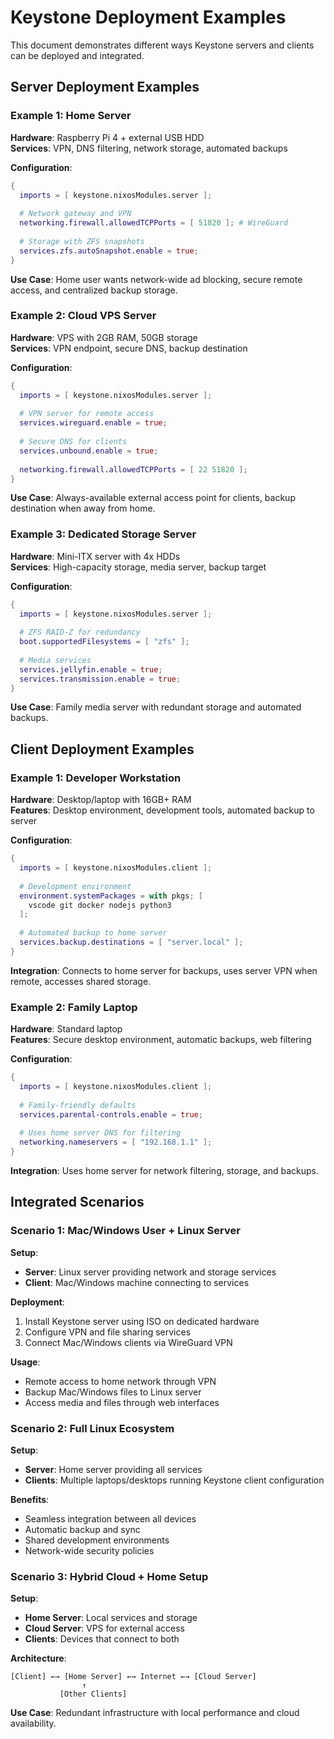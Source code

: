 # Keystone Deployment Examples

This document demonstrates different ways Keystone servers and clients can be deployed and integrated.

## Server Deployment Examples

### Example 1: Home Server
**Hardware**: Raspberry Pi 4 + external USB HDD  
**Services**: VPN, DNS filtering, network storage, automated backups  

**Configuration**:
```nix
{
  imports = [ keystone.nixosModules.server ];
  
  # Network gateway and VPN
  networking.firewall.allowedTCPPorts = [ 51820 ]; # WireGuard
  
  # Storage with ZFS snapshots
  services.zfs.autoSnapshot.enable = true;
}
```

**Use Case**: Home user wants network-wide ad blocking, secure remote access, and centralized backup storage.

### Example 2: Cloud VPS Server  
**Hardware**: VPS with 2GB RAM, 50GB storage  
**Services**: VPN endpoint, secure DNS, backup destination  

**Configuration**:
```nix
{
  imports = [ keystone.nixosModules.server ];
  
  # VPN server for remote access
  services.wireguard.enable = true;
  
  # Secure DNS for clients
  services.unbound.enable = true;
  
  networking.firewall.allowedTCPPorts = [ 22 51820 ];
}
```

**Use Case**: Always-available external access point for clients, backup destination when away from home.

### Example 3: Dedicated Storage Server
**Hardware**: Mini-ITX server with 4x HDDs  
**Services**: High-capacity storage, media server, backup target  

**Configuration**:
```nix
{
  imports = [ keystone.nixosModules.server ];
  
  # ZFS RAID-Z for redundancy
  boot.supportedFilesystems = [ "zfs" ];
  
  # Media services
  services.jellyfin.enable = true;
  services.transmission.enable = true;
}
```

**Use Case**: Family media server with redundant storage and automated backups.

## Client Deployment Examples

### Example 1: Developer Workstation
**Hardware**: Desktop/laptop with 16GB+ RAM  
**Features**: Desktop environment, development tools, automated backup to server  

**Configuration**:
```nix
{
  imports = [ keystone.nixosModules.client ];
  
  # Development environment
  environment.systemPackages = with pkgs; [
    vscode git docker nodejs python3
  ];
  
  # Automated backup to home server
  services.backup.destinations = [ "server.local" ];
}
```

**Integration**: Connects to home server for backups, uses server VPN when remote, accesses shared storage.

### Example 2: Family Laptop
**Hardware**: Standard laptop  
**Features**: Secure desktop environment, automatic backups, web filtering  

**Configuration**:
```nix
{
  imports = [ keystone.nixosModules.client ];
  
  # Family-friendly defaults
  services.parental-controls.enable = true;
  
  # Uses home server DNS for filtering
  networking.nameservers = [ "192.168.1.1" ];
}
```

**Integration**: Uses home server for network filtering, storage, and backups.

## Integrated Scenarios

### Scenario 1: Mac/Windows User + Linux Server

**Setup**:
- **Server**: Linux server providing network and storage services
- **Client**: Mac/Windows machine connecting to services

**Deployment**:
1. Install Keystone server using ISO on dedicated hardware
2. Configure VPN and file sharing services
3. Connect Mac/Windows clients via WireGuard VPN

**Usage**:
- Remote access to home network through VPN
- Backup Mac/Windows files to Linux server
- Access media and files through web interfaces

### Scenario 2: Full Linux Ecosystem

**Setup**:
- **Server**: Home server providing all services
- **Clients**: Multiple laptops/desktops running Keystone client configuration

**Benefits**:
- Seamless integration between all devices
- Automatic backup and sync
- Shared development environments
- Network-wide security policies

### Scenario 3: Hybrid Cloud + Home Setup

**Setup**:
- **Home Server**: Local services and storage
- **Cloud Server**: VPS for external access
- **Clients**: Devices that connect to both

**Architecture**:
```
[Client] ←→ [Home Server] ←→ Internet ←→ [Cloud Server]
                ↑
           [Other Clients]
```

**Use Case**: Redundant infrastructure with local performance and cloud availability.